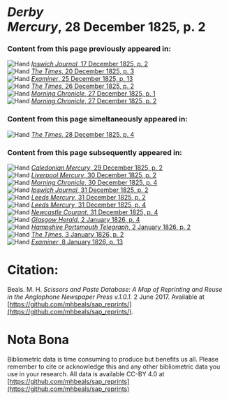 # *Derby Mercury*, 28 December 1825, p. 2  
  
### Content from this page previously appeared in:  
![Hand](http://scissorsandpaste.net/wp-content/uploads/2017/06/smallhandpointer.png) [*Ipswich Journal*, 17 December 1825, p. 2](https://mhbeals.github.io/sap_html/Ipswich-Journal/Ipswich-Journal-17-December-1825-p-2)  
![Hand](http://scissorsandpaste.net/wp-content/uploads/2017/06/smallhandpointer.png) [*The Times*, 20 December 1825, p. 3](https://mhbeals.github.io/sap_html/The-Times/The-Times-20-December-1825-p-3)  
![Hand](http://scissorsandpaste.net/wp-content/uploads/2017/06/smallhandpointer.png) [*Examiner*, 25 December 1825, p. 13](https://mhbeals.github.io/sap_html/Examiner/Examiner-25-December-1825-p-13)  
![Hand](http://scissorsandpaste.net/wp-content/uploads/2017/06/smallhandpointer.png) [*The Times*, 26 December 1825, p. 2](https://mhbeals.github.io/sap_html/The-Times/The-Times-26-December-1825-p-2)  
![Hand](http://scissorsandpaste.net/wp-content/uploads/2017/06/smallhandpointer.png) [*Morning Chronicle*, 27 December 1825, p. 1](https://mhbeals.github.io/sap_html/Morning-Chronicle/Morning-Chronicle-27-December-1825-p-1)  
![Hand](http://scissorsandpaste.net/wp-content/uploads/2017/06/smallhandpointer.png) [*Morning Chronicle*, 27 December 1825, p. 2](https://mhbeals.github.io/sap_html/Morning-Chronicle/Morning-Chronicle-27-December-1825-p-2)  
  
### Content from this page simeltaneously appeared in:  
![Hand](http://scissorsandpaste.net/wp-content/uploads/2017/06/smallhandpointer.png) [*The Times*, 28 December 1825, p. 4](https://mhbeals.github.io/sap_html/The-Times/The-Times-28-December-1825-p-4)  
  
### Content from this page subsequently appeared in:  
![Hand](http://scissorsandpaste.net/wp-content/uploads/2017/06/smallhandpointer.png) [*Caledonian Mercury*, 29 December 1825, p. 2](https://mhbeals.github.io/sap_html/Caledonian-Mercury/Caledonian-Mercury-29-December-1825-p-2)  
![Hand](http://scissorsandpaste.net/wp-content/uploads/2017/06/smallhandpointer.png) [*Liverpool Mercury*, 30 December 1825, p. 2](https://mhbeals.github.io/sap_html/Liverpool-Mercury/Liverpool-Mercury-30-December-1825-p-2)  
![Hand](http://scissorsandpaste.net/wp-content/uploads/2017/06/smallhandpointer.png) [*Morning Chronicle*, 30 December 1825, p. 4](https://mhbeals.github.io/sap_html/Morning-Chronicle/Morning-Chronicle-30-December-1825-p-4)  
![Hand](http://scissorsandpaste.net/wp-content/uploads/2017/06/smallhandpointer.png) [*Ipswich Journal*, 31 December 1825, p. 2](https://mhbeals.github.io/sap_html/Ipswich-Journal/Ipswich-Journal-31-December-1825-p-2)  
![Hand](http://scissorsandpaste.net/wp-content/uploads/2017/06/smallhandpointer.png) [*Leeds Mercury*, 31 December 1825, p. 2](https://mhbeals.github.io/sap_html/Leeds-Mercury/Leeds-Mercury-31-December-1825-p-2)  
![Hand](http://scissorsandpaste.net/wp-content/uploads/2017/06/smallhandpointer.png) [*Leeds Mercury*, 31 December 1825, p. 4](https://mhbeals.github.io/sap_html/Leeds-Mercury/Leeds-Mercury-31-December-1825-p-4)  
![Hand](http://scissorsandpaste.net/wp-content/uploads/2017/06/smallhandpointer.png) [*Newcastle Courant*, 31 December 1825, p. 4](https://mhbeals.github.io/sap_html/Newcastle-Courant/Newcastle-Courant-31-December-1825-p-4)  
![Hand](http://scissorsandpaste.net/wp-content/uploads/2017/06/smallhandpointer.png) [*Glasgow Herald*, 2 January 1826, p. 4](https://mhbeals.github.io/sap_html/Glasgow-Herald/Glasgow-Herald-2-January-1826-p-4)  
![Hand](http://scissorsandpaste.net/wp-content/uploads/2017/06/smallhandpointer.png) [*Hampshire Portsmouth Telegraph*, 2 January 1826, p. 2](https://mhbeals.github.io/sap_html/Hampshire-Portsmouth-Telegraph/Hampshire-Portsmouth-Telegraph-2-January-1826-p-2)  
![Hand](http://scissorsandpaste.net/wp-content/uploads/2017/06/smallhandpointer.png) [*The Times*, 3 January 1826, p. 2](https://mhbeals.github.io/sap_html/The-Times/The-Times-3-January-1826-p-2)  
![Hand](http://scissorsandpaste.net/wp-content/uploads/2017/06/smallhandpointer.png) [*Examiner*, 8 January 1826, p. 13](https://mhbeals.github.io/sap_html/Examiner/Examiner-8-January-1826-p-13)  


# Citation: 

Beals. M. H. *Scissors and Paste Database: A Map of Reprinting and Reuse in the Anglophone Newspaper Press v.1.0.1.* 2 June 2017. Available at [https://github.com/mhbeals/sap_reprints/](https://github.com/mhbeals/sap_reprints/). 

# Nota Bona

Bibliometric data is time consuming to produce but benefits us all. Please remember to cite or acknowledge this and any other bibliometric data you use in your research. All data is available CC-BY 4.0 at [https://github.com/mhbeals/sap_reprints](https://github.com/mhbeals/sap_reprints)